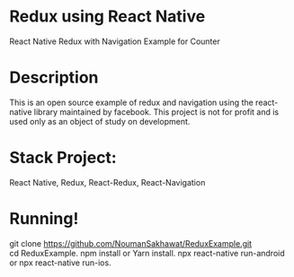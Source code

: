 # Redux using React Native

React Native Redux with Navigation Example for Counter

# Description
This is an open source example of redux and navigation using the react-native library maintained by facebook. This project is not for profit and is used only as an object of study on development.

# Stack Project:
React Native, Redux, React-Redux, React-Navigation

# Running!
git clone https://github.com/NoumanSakhawat/ReduxExample.git <br/>
cd ReduxExample. 
npm install or Yarn install. 
npx react-native run-android or npx react-native run-ios. 
  
